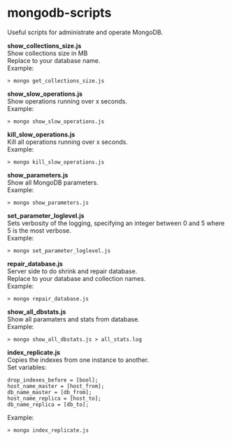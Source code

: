 # mongodb-scripts

Useful scripts for administrate and operate MongoDB.

**show_collections_size.js** <br>
Show collections size in MB <br>
Replace to your database name.<br>
Example: 
```
> mongo get_collections_size.js
```
**show_slow_operations.js** <br>
Show operations running over x seconds.<br>
Example: 
```
> mongo show_slow_operations.js
```

**kill_slow_operations.js**<br>
Kill all operations running over x seconds.<br>
Example: 
```
> mongo kill_slow_operations.js
```

**show_parameters.js**<br>
Show all MongoDB parameters.<br>
Example: 
```
> mongo show_parameters.js
```

**set_parameter_loglevel.js**<br>
Sets verbosity of the logging, specifying an integer between 0 and 5  where 5 is the most verbose.<br>
Example: 
```
> mongo set_parameter_loglevel.js
```

**repair_database.js** <br>
Server side to do shrink and repair database. <br>
Replace to your database and collection names.<br>
Example: 
```
> mongo repair_database.js
```

**show_all_dbstats.js** <br>
Show all paramaters and stats from database.<br>
Example: 
```
> mongo show_all_dbstats.js > all_stats.log
```

**index_replicate.js** <br>
Copies the indexes from one instance to another.<br>
Set variables: <br>
```
drop_indexes_before = [bool];
host_name_master = [host_from];
db_name_master = [db_from];
host_name_replica = [host_to];
db_name_replica = [db_to];
```
Example: 
```
> mongo index_replicate.js
```
